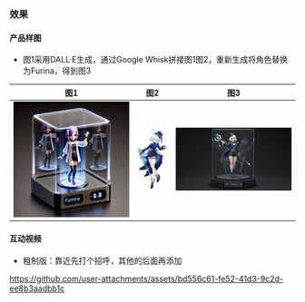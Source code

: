 ### 效果
#### 产品样图

- 图1采用DALL·E生成，通过Google Whisk拼接图1图2，重新生成将角色替换为Furina，得到图3

| 图1                                                                                                                                                                                                                                                                | 图2                                              | 图3                                          |
| ----------------------------------------------------------------------------------------------------------------------------------------------------------------------------------------------------------------------------------------------------------------- | ----------------------------------------------- | ------------------------------------------- |
| ![DALL·E](figures/DALL·E%202025-02-18%2011.27.07%20-%20A%20realistic%20preview%20of%20a%20digital%20character%20'Funnina'%20inside%20a%20rectangular%20transparent%20glass%20box%20with%20a%20black%20base.%20The%20image%20shows%20the%20internal%20struct.webp) | ![Furina](figures/Furina_in_Genshin_Impact.png) | ![Furina_effect](figures/whisk_Furina1.png) |


#### 互动视频

- 粗制版：靠近先打个招呼，其他的后面再添加

https://github.com/user-attachments/assets/bd556c61-fe52-41d3-9c2d-ee8b3aadbb1c
